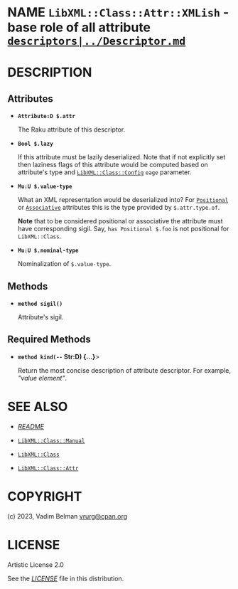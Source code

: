 NAME `LibXML::Class::Attr::XMLish` - base role of all attribute [`descriptors|../Descriptor.md`](`descriptors|../Descriptor.md`)
================================================================================================================================

DESCRIPTION
===========

Attributes
----------

  * **`Attribute:D $.attr`**

    The Raku attribute of this descriptor.

  * **`Bool $.lazy`**

    If this attribute must be lazily deserialized. Note that if not explicitly set then laziness flags of this attribute would be computed based on attribute's type and [`LibXML::Class::Config`](../Config.md) `eage` parameter.

  * **`Mu:U $.value-type`**

    What an XML representation would be deserialized into? For [`Positional`](https://docs.raku.org/type/Positional) or [`Associative`](https://docs.raku.org/type/Associative) attributes this is the type provided by `$.attr.type.of`.

    **Note** that to be considered positional or associative the attribute must have corresponding sigil. Say, `has Positional $.foo` is not positional for `LibXML::Class`.

  * **`Mu:U $.nominal-type`**

    Nominalization of `$.value-type`.

Methods
-------

  * **`method sigil()`**

    Attribute's sigil.

Required Methods
----------------

  * **`method kind(--` Str:D) {...}**>

    Return the most concise description of attribute descriptor. For example, *"value element"*.

SEE ALSO
========

  * [*README*](../../../../../README.md)

  * [`LibXML::Class::Manual`](../Manual.md)

  * [`LibXML::Class`](../../Class.md)

  * [`LibXML::Class::Attr`](../Attr.md)

COPYRIGHT
=========

(c) 2023, Vadim Belman <vrurg@cpan.org>

LICENSE
=======

Artistic License 2.0

See the [*LICENSE*](../../../../LICENSE) file in this distribution.

